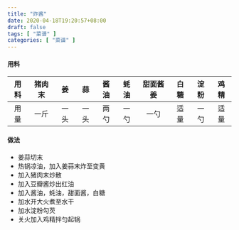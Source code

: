```yaml
---
title: "炸酱"
date: 2020-04-18T19:20:57+08:00
draft: false
tags: [ "菜谱" ]
categories: [ "菜谱" ]
---
```

#### 用料
用料 | 猪肉末 | 姜 | 蒜 | 酱油 | 蚝油 | 甜面酱姜 | 白糖 | 淀粉 | 鸡精
:---:|:---:|:---:|:---:|:---:|:---:|:---:|:---:|:---:|:---:
用量 | 一斤 | 一头 | 一头 | 两勺 | 一勺 | 一勺 | 适量 | 一勺 | 适量

#### 做法
- 姜蒜切末
- 热锅凉油，加入姜蒜末炸至变黄
- 加入猪肉末炒散
- 加入豆瓣酱炒出红油
- 加入酱油，蚝油，甜面酱，白糖
- 加水开大火煮至水干
- 加水淀粉勾芡
- 关火加入鸡精拌匀起锅